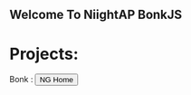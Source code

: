 ## Welcome To NiightAP BonkJS



# Projects:
Bonk : 
<input class="MyButton" type="button" value="NG Home" onclick="window.location.href='bonk-redirect.html'" />


